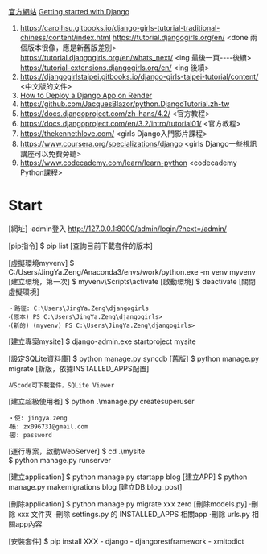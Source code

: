 [官方網站](https://docs.djangoproject.com/en/4.2/)
[Getting started with Django](https://www.djangoproject.com/start/)

1. https://carolhsu.gitbooks.io/django-girls-tutorial-traditional-chiness/content/index.html <done>
   https://tutorial.djangogirls.org/en/ <done 兩個版本很像，應是新舊版差別>
   https://tutorial.djangogirls.org/en/whats_next/ <ing 最後一頁----後續>
   https://tutorial-extensions.djangogirls.org/en/ <ing 後續>
2. https://djangogirlstaipei.gitbooks.io/django-girls-taipei-tutorial/content/ <中文版的文件>
3. [How to Deploy a Django App on Render](https://www.freecodecamp.org/news/deploying-a-django-app-to-render/)
4. https://github.com/JacquesBlazor/python.DjangoTutorial.zh-tw
5. https://docs.djangoproject.com/zh-hans/4.2/ <官方教程>
6. https://docs.djangoproject.com/en/3.2/intro/tutorial01/ <官方教程>
7. https://thekennethlove.com/ <girls Django入門影片課程>
8. https://www.coursera.org/specializations/django <girls Django一些視訊講座可以免費旁聽>
9. https://www.codecademy.com/learn/learn-python <codecademy Python課程>

# Start

[網址]
    ‧admin登入 http://127.0.0.1:8000/admin/login/?next=/admin/

[pip指令]
    $ pip list [查詢目前下載套件的版本]

[虛擬環境myvenv]
    $ C:/Users/JingYa.Zeng/Anaconda3/envs/work/python.exe -m venv myvenv [建立環境，第一次]
    $ myvenv\Scripts\activate [啟動環境]
    $ deactivate [關閉虛擬環境]

    ‧路徑: C:\Users\JingYa.Zeng\djangogirls
    ‧(原本) PS C:\Users\JingYa.Zeng\djangogirls>
    ‧(新的) (myvenv) PS C:\Users\JingYa.Zeng\djangogirls>

[建立專案mysite]
    $ django-admin.exe startproject mysite

[設定SQLite資料庫]
    $ python manage.py syncdb [舊版]
    $ python manage.py migrate [新版，依據INSTALLED_APPS配置]

    ‧VScode可下載套件，SQLite Viewer

[建立超級使用者]
    $ python .\manage.py createsuperuser
    
    ‧使: jingya.zeng
    ‧帳: zx096731@gmail.com
    ‧密: password

[運行專案，啟動WebServer]
    $ cd .\mysite\
    $ python manage.py runserver

[建立application]
    $ python manage.py startapp blog [建立APP]
    $ python manage.py makemigrations blog [建立DB:blog_post]

[刪除application]
    $ python manage.py migrate xxx zero [刪除models.py]
    ‧刪除 xxx 文件夾
    ‧刪除 settings.py 的 INSTALLED_APPS 相關app
    ‧刪除 urls.py 相關app內容

[安裝套件]
    $ pip install XXX
    - django
    - djangorestframework
    - xmltodict
